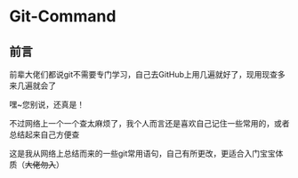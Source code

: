 # Git-Command
## 前言

前辈大佬们都说git不需要专门学习，自己去GitHub上用几遍就好了，现用现查多来几遍就会了

嘿~您别说，还真是！

不过网络上一个一个查太麻烦了，我个人而言还是喜欢自己记住一些常用的，或者总结起来自己方便查

这是我从网络上总结而来的一些git常用语句，自己有所更改，更适合入门宝宝体质（~~大佬勿入~~）




